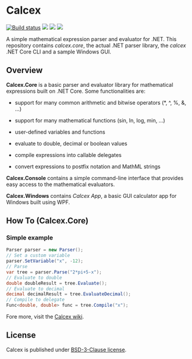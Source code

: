 # Calcex

[![Build status](https://ci.appveyor.com/api/projects/status/to343qmkhi2v5lae?svg=true)](https://ci.appveyor.com/project/alxnull/calcex)
[![](https://img.shields.io/appveyor/tests/alxnull/calcex.svg)](https://ci.appveyor.com/project/alxnull/calcex)
[![](https://img.shields.io/github/license/alxnull/calcex.svg)](https://github.com/alxnull/calcex/blob/master/LICENSE.txt)
[![](https://img.shields.io/nuget/v/calcex.core.svg)](https://www.nuget.org/packages/calcex.core/)

A simple mathematical expression parser and evaluator for .NET.
This repository contains _calcex.core_, the actual .NET parser library, the _calcex_ .NET Core CLI and a sample Windows GUI.

## Overview

**Calcex.Core** is a basic parser and evaluator library for mathematical expressions built on .NET Core.
Some functionalities are:

- support for many common arithmetic and bitwise operators (*, ^, %, &, ...)

- support for many mathematical functions (sin, ln, log, min, ...)

- user-defined variables and functions

- evaluate to double, decimal or boolean values

- compile expressions into callable delegates

- convert expressions to postfix notation and MathML strings

**Calcex.Console** contains a simple command-line interface that provides easy access to the mathematical evaluators.

**Calcex.Windows** contains _Calcex App_, a basic GUI calculator app for Windows built using WPF.

## How To (Calcex.Core)

### Simple example

```csharp
Parser parser = new Parser();
// Set a custom variable
parser.SetVariable("x", -12);
// Parse
var tree = parser.Parse("2*pi+5-x");
// Evaluate to double
double doubleResult = tree.Evaluate();
// Evaluate to decimal
decimal decimalResult = tree.EvaluateDecimal(); 
// Compile to delegate
Func<double, double> func = tree.Compile("x");
```

Fore more, visit the [Calcex wiki](https://github.com/alxnull/calcex/wiki).

## License

Calcex is published under [BSD-3-Clause license](LICENSE.txt).
